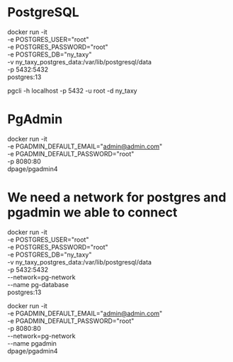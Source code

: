 # PostgreSQL
docker run -it \
-e POSTGRES_USER="root" \
-e POSTGRES_PASSWORD="root" \
-e POSTGRES_DB="ny_taxy" \
-v ny_taxy_postgres_data:/var/lib/postgresql/data \
-p 5432:5432 \
postgres:13


pgcli -h localhost -p 5432 -u root -d ny_taxy


# PgAdmin
docker run -it \
  -e PGADMIN_DEFAULT_EMAIL="admin@admin.com" \
  -e PGADMIN_DEFAULT_PASSWORD="root" \
  -p 8080:80 \
  dpage/pgadmin4

# We need a network for postgres and pgadmin we able to connect

docker run -it \
-e POSTGRES_USER="root" \
-e POSTGRES_PASSWORD="root" \
-e POSTGRES_DB="ny_taxy" \
-v ny_taxy_postgres_data:/var/lib/postgresql/data \
-p 5432:5432 \
--network=pg-network \
--name pg-database \
postgres:13

docker run -it \
  -e PGADMIN_DEFAULT_EMAIL="admin@admin.com" \
  -e PGADMIN_DEFAULT_PASSWORD="root" \
  -p 8080:80 \
  --network=pg-network \
  --name pgadmin \
  dpage/pgadmin4